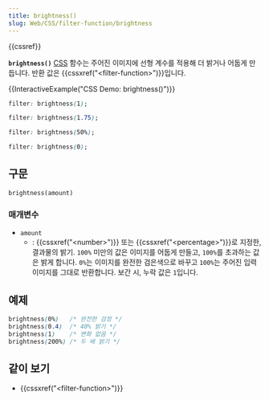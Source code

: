 ```yaml
---
title: brightness()
slug: Web/CSS/filter-function/brightness
---
```


{{cssref}}

**`brightness()`** [CSS](/ko/docs/Web/CSS) 함수는 주어진 이미지에 선형 계수를 적용해 더 밝거나 어둡게 만듭니다. 반환 값은 {{cssxref("&lt;filter-function&gt;")}}입니다.

{{InteractiveExample("CSS Demo: brightness()")}}

```css interactive-example-choice
filter: brightness(1);
```

```css interactive-example-choice
filter: brightness(1.75);
```

```css interactive-example-choice
filter: brightness(50%);
```

```css interactive-example-choice
filter: brightness(0);
```

## 구문

```
brightness(amount)
```

### 매개변수

- `amount`
  - : {{cssxref("&lt;number&gt;")}} 또는 {{cssxref("&lt;percentage&gt;")}}로 지정한, 결과물의 밝기. `100%` 미만의 값은 이미지를 어둡게 만들고, `100%`를 초과하는 값은 밝게 합니다. `0%`는 이미지를 완전한 검은색으로 바꾸고 `100%`는 주어진 입력 이미지를 그대로 반환합니다. 보간 시, 누락 값은 `1`입니다.

## 예제

```css
brightness(0%)   /* 완전한 검정 */
brightness(0.4)  /* 40% 밝기 */
brightness(1)    /* 변화 없음 */
brightness(200%) /* 두 배 밝기 */
```

## 같이 보기

- {{cssxref("&lt;filter-function&gt;")}}
